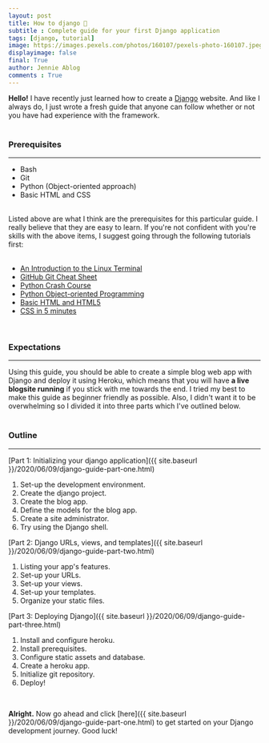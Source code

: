 ```yaml
---
layout: post
title: How to django 💃
subtitle : Complete guide for your first Django application
tags: [django, tutorial]
image: https://images.pexels.com/photos/160107/pexels-photo-160107.jpeg?auto=compress&cs=tinysrgb&dpr=2&h=650&w=940
displayimage: false
final: True
author: Jennie Ablog
comments : True
---
```


<!-- INTRODUCTION -->

**Hello!** I have recently just learned how to create a [Django](https://djangoproject.com) website. And like I always do, I just wrote a fresh guide that anyone can follow whether or not you have had experience with the framework.<br><br>

### Prerequisites
***
- Bash
- Git
- Python (Object-oriented approach)
- Basic HTML and CSS
<br><br>

Listed above are what I think are the prerequisites for this particular guide. I really believe that they are easy to learn. If you're not confident with you're skills with the above items, I suggest going through the following tutorials first: <br><br>

- [An Introduction to the Linux Terminal](https://www.digitalocean.com/community/tutorials/an-introduction-to-the-linux-terminal)
- [GitHub Git Cheat Sheet](https://github.github.com/training-kit/downloads/github-git-cheat-sheet/)
- [Python Crash Course](https://www.freecodecamp.org/news/python-crash-course/)
- [Python Object-oriented Programming](https://www.programiz.com/python-programming/object-oriented-programming)
- [Basic HTML and HTML5](https://www.freecodecamp.org/learn/responsive-web-design/basic-html-and-html5/)
- [CSS in 5 minutes](https://www.freecodecamp.org/news/get-started-with-css-in-5-minutes-e0804813fc3e/)

<br>

### Expectations
***
Using this guide, you should be able to create a simple blog web app with Django and deploy it using Heroku, which means that you will have **a live blogsite running** if you stick with me towards the end. I tried my best to make this guide as beginner friendly as possible. Also, I didn't want it to be overwhelming so I divided it into three parts which I've outlined below.<br><br>

### Outline
***
[Part 1: Initializing your django application]({{ site.baseurl }}/2020/06/09/django-guide-part-one.html) 

1. Set-up the development environment.
2. Create the django project.
3. Create the blog app.
4. Define the models for the blog app.
5. Create a site administrator.
6. Try using the Django shell.

[Part 2: Django URLs, views, and templates]({{ site.baseurl }}/2020/06/09/django-guide-part-two.html) 

1. Listing your app's features.
2. Set-up your URLs.
3. Set-up your views.
4. Set-up your templates.
5. Organize your static files.

[Part 3: Deploying Django]({{ site.baseurl }}/2020/06/09/django-guide-part-three.html)

1. Install and configure heroku.
2. Install prerequisites.
3. Configure static assets and database.
4. Create a heroku app. 
5. Initialize git repository.
6. Deploy!


<br>

**Alright.** Now go ahead and click [here]({{ site.baseurl }}/2020/06/09/django-guide-part-one.html) to get started on your Django development journey. Good luck!
